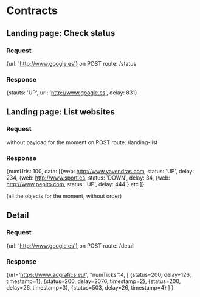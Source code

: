 # Contracts

## Landing page: Check status

### Request
{url: 'http://www.google.es'}
on POST route: /status

### Response

{stauts: 'UP',
url: 'http://www.google.es',
delay: 831}

## Landing page: List websites

### Request
without payload for the moment
on POST route: /landing-list

### Response
{numUrls: 100,
data: [{web: http://www.yavendras.com,
status: 'UP',
delay: 234,
{web: http://www.sport.es,
status: 'DOWN',
delay: 34,
{web: http://www.pepito.com,
status: 'UP',
delay: 444
}
etc
]}


(all the objects for the moment, without order)


## Detail

### Request
{url: 'http://www.google.es'}
on POST route: /detail

### Response
{url='https://www.adgrafics.eu/',
        "numTicks":4, 
          [
            {status=200, delay=126, timestamp=1},
            {status=200, delay=2076, timestamp=2},
            {status=200, delay=26, timestamp=3},
            {status=503, delay=26, timestamp=4}
            ]
        }